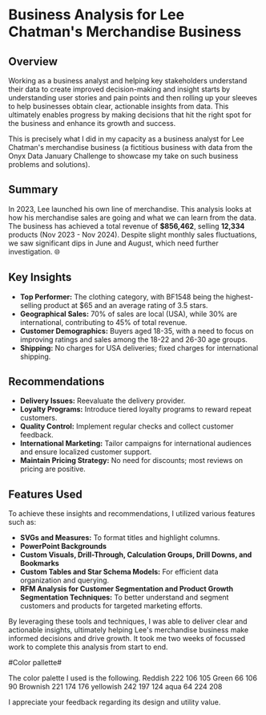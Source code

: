 
# Business Analysis for Lee Chatman's Merchandise Business

## Overview

Working as a business analyst and helping key stakeholders understand their data to create improved decision-making and insight starts by understanding user stories and pain points and then rolling up your sleeves to help businesses obtain clear, actionable insights from data. This ultimately enables progress by making decisions that hit the right spot for the business and enhance its growth and success.

This is precisely what I did in my capacity as a business analyst for Lee Chatman's merchandise business (a fictitious business with data from the Onyx Data January Challenge to showcase my take on such business problems and solutions).

## Summary

In 2023, Lee launched his own line of merchandise. This analysis looks at how his merchandise sales are going and what we can learn from the data. The business has achieved a total revenue of **$856,462**, selling **12,334** products (Nov 2023 - Nov 2024). Despite slight monthly sales fluctuations, we saw significant dips in June and August, which need further investigation. 🌐

## Key Insights

- **Top Performer:** The clothing category, with BF1548 being the highest-selling product at $65 and an average rating of 3.5 stars.
- **Geographical Sales:** 70% of sales are local (USA), while 30% are international, contributing to 45% of total revenue.
- **Customer Demographics:** Buyers aged 18-35, with a need to focus on improving ratings and sales among the 18-22 and 26-30 age groups.
- **Shipping:** No charges for USA deliveries; fixed charges for international shipping.

## Recommendations

- **Delivery Issues:** Reevaluate the delivery provider.
- **Loyalty Programs:** Introduce tiered loyalty programs to reward repeat customers.
- **Quality Control:** Implement regular checks and collect customer feedback.
- **International Marketing:** Tailor campaigns for international audiences and ensure localized customer support.
- **Maintain Pricing Strategy:** No need for discounts; most reviews on pricing are positive.

## Features Used

To achieve these insights and recommendations, I utilized various features such as:

- **SVGs and Measures:** To format titles and highlight columns.
- **PowerPoint Backgrounds**
- **Custom Visuals, Drill-Through, Calculation Groups, Drill Downs, and Bookmarks**
- **Custom Tables and Star Schema Models:** For efficient data organization and querying.
- **RFM Analysis for Customer Segmentation and Product Growth Segmentation Techniques:** To better understand and segment customers and products for targeted marketing efforts.

By leveraging these tools and techniques, I was able to deliver clear and actionable insights, ultimately helping Lee's merchandise business make informed decisions and drive growth. It took me two weeks of focussed work to complete this analysis from start to end.

#Color pallette#

The color palette I used is the following. Reddish 222 106 105 Green 66 106 90 Brownish 221 174 176 yellowish 242 197 124 aqua 64 224 208 


I appreciate your feedback regarding its design and utility value.

